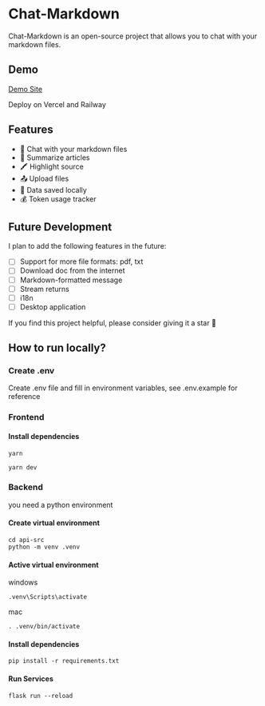 # Chat-Markdown

Chat-Markdown is an open-source project that allows you to chat with your markdown files.

## Demo

[Demo Site](https://chat-markdown.alanwang.site/)

Deploy on Vercel and Railway

## Features

- 🤖 Chat with your markdown files
- 📝 Summarize articles
- 🖍️ Highlight source
- 📤 Upload files
- 💾 Data saved locally
- 💰 Token usage tracker

## Future Development

I plan to add the following features in the future:

- [ ] Support for more file formats: pdf, txt
- [ ] Download doc from the internet
- [ ] Markdown-formatted message
- [ ] Stream returns
- [ ] i18n
- [ ] Desktop application

If you find this project helpful, please consider giving it a star 🌟

## How to run locally?

### Create .env

Create .env file and fill in environment variables, see .env.example for reference

### Frontend

#### Install dependencies

```
yarn
```

```
yarn dev
```

### Backend

you need a python environment

#### Create virtual environment

```
cd api-src
python -m venv .venv
```

#### Active virtual environment

windows

```
.venv\Scripts\activate
```

mac

```
. .venv/bin/activate
```

#### Install dependencies

```
pip install -r requirements.txt
```

#### Run Services

```
flask run --reload
```
